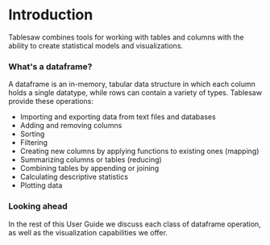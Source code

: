 # Introduction

Tablesaw combines tools for working with tables and columns with the ability to create statistical models and visualizations. 

### What's a dataframe?
A dataframe is an in-memory, tabular data structure in which each column holds a single datatype, while rows can contain a variety of types. Tablesaw provide these operations:

* Importing and exporting data from text files and databases
* Adding and removing columns
* Sorting
* Filtering
* Creating new columns by applying functions to existing ones (mapping) 
* Summarizing columns or tables (reducing)
* Combining tables by appending or joining
* Calculating descriptive statistics
* Plotting data

### Looking ahead
In the rest of this User Guide we discuss each class of dataframe operation, as well as the visualization capabilities we offer. 

